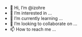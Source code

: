 - 👋 Hi, I’m @izohre
- 👀 I’m interested in ...
- 🌱 I’m currently learning ...
- 💞️ I’m looking to collaborate on ...
- 📫 How to reach me ...

<!---
izohre/izohre is a ✨ special ✨ repository because its `README.md` (this file) appears on your GitHub profile.
You can click the Preview link to take a look at your changes.
--->
